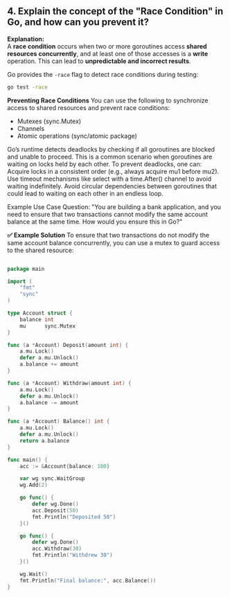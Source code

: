 ## 4. Explain the concept of the "Race Condition" in Go, and how can you prevent it?

**Explanation:**  
A **race condition** occurs when two or more goroutines access **shared resources concurrently**, and at least one of those accesses is a **write** operation. This can lead to **unpredictable and incorrect results**.

Go provides the `-race` flag to detect race conditions during testing:

```bash
go test -race
```

**Preventing Race Conditions**
You can use the following to synchronize access to shared resources and prevent race conditions:

- Mutexes (sync.Mutex)
- Channels
- Atomic operations (sync/atomic package)

Go’s runtime detects deadlocks by checking if all goroutines are blocked and unable to proceed. This is a common scenario when goroutines are waiting on locks held by each other.
To prevent deadlocks, one can:
Acquire locks in a consistent order (e.g., always acquire mu1 before mu2).
Use timeout mechanisms like select with a time.After() channel to avoid waiting indefinitely.
Avoid circular dependencies between goroutines that could lead to waiting on each other in an endless loop.

Example Use Case Question:
 "You are building a bank application, and you need to ensure that two transactions cannot modify the same account balance at the same time. How would you ensure this in Go?"

**✅ Example Solution**
To ensure that two transactions do not modify the same account balance concurrently, you can use a mutex to guard access to the shared resource:

```go

package main

import (
    "fmt"
    "sync"
)

type Account struct {
    balance int
    mu      sync.Mutex
}

func (a *Account) Deposit(amount int) {
    a.mu.Lock()
    defer a.mu.Unlock()
    a.balance += amount
}

func (a *Account) Withdraw(amount int) {
    a.mu.Lock()
    defer a.mu.Unlock()
    a.balance -= amount
}

func (a *Account) Balance() int {
    a.mu.Lock()
    defer a.mu.Unlock()
    return a.balance
}

func main() {
    acc := &Account{balance: 100}

    var wg sync.WaitGroup
    wg.Add(2)

    go func() {
        defer wg.Done()
        acc.Deposit(50)
        fmt.Println("Deposited 50")
    }()

    go func() {
        defer wg.Done()
        acc.Withdraw(30)
        fmt.Println("Withdrew 30")
    }()

    wg.Wait()
    fmt.Println("Final balance:", acc.Balance())
}

```
